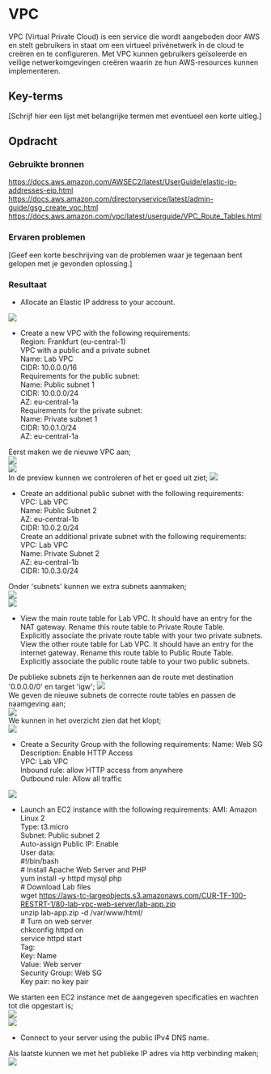 # VPC
VPC (Virtual Private Cloud) is een service die wordt aangeboden door AWS en stelt gebruikers in staat om een virtueel privénetwerk in de cloud te creëren en te configureren. Met VPC kunnen gebruikers geïsoleerde en veilige netwerkomgevingen creëren waarin ze hun AWS-resources kunnen implementeren.

## Key-terms
[Schrijf hier een lijst met belangrijke termen met eventueel een korte uitleg.]

## Opdracht
### Gebruikte bronnen
https://docs.aws.amazon.com/AWSEC2/latest/UserGuide/elastic-ip-addresses-eip.html  
https://docs.aws.amazon.com/directoryservice/latest/admin-guide/gsg_create_vpc.html  
https://docs.aws.amazon.com/vpc/latest/userguide/VPC_Route_Tables.html  

### Ervaren problemen
[Geef een korte beschrijving van de problemen waar je tegenaan bent gelopen met je gevonden oplossing.]

### Resultaat

- Allocate an Elastic IP address to your account.  

![](https://github.com/techgrounds/techgrounds-Mynamewastakenwastaken/blob/main/00_includes/04_AWS/10/Elastic_IP.png?raw=true)  

- Create a new VPC with the following requirements:  
Region: Frankfurt (eu-central-1)  
VPC with a public and a private subnet  
Name: Lab VPC  
CIDR: 10.0.0.0/16  
Requirements for the public subnet:  
Name: Public subnet 1  
CIDR: 10.0.0.0/24  
AZ: eu-central-1a  
Requirements for the private subnet:  
Name: Private subnet 1  
CIDR: 10.0.1.0/24  
AZ: eu-central-1a  

Eerst maken we de nieuwe VPC aan;  
![](https://github.com/techgrounds/techgrounds-Mynamewastakenwastaken/blob/main/00_includes/04_AWS/10/VPC_create1.png?raw=true)  
![](https://github.com/techgrounds/techgrounds-Mynamewastakenwastaken/blob/main/00_includes/04_AWS/10/VPC_create2.png?raw=true)  
In de preview kunnen we controleren of het er goed uit ziet;
![](https://github.com/techgrounds/techgrounds-Mynamewastakenwastaken/blob/main/00_includes/04_AWS/10/VPC_preview.png?raw=true)  

- Create an additional public subnet with the following requirements:  
VPC: Lab VPC  
Name: Public Subnet 2  
AZ: eu-central-1b  
CIDR: 10.0.2.0/24  
Create an additional private subnet with the following requirements:  
VPC: Lab VPC  
Name: Private Subnet 2  
AZ: eu-central-1b  
CIDR: 10.0.3.0/24  

Onder 'subnets' kunnen we extra subnets aanmaken;  
![](https://github.com/techgrounds/techgrounds-Mynamewastakenwastaken/blob/main/00_includes/04_AWS/10/VPC_extra_subs.png?raw=true)  
![](https://github.com/techgrounds/techgrounds-Mynamewastakenwastaken/blob/main/00_includes/04_AWS/10/Subnet_map.png?raw=true)  

- View the main route table for Lab VPC. It should have an entry for the NAT gateway. Rename this route table to Private Route Table.  
Explicitly associate the private route table with your two private subnets.  
View the other route table for Lab VPC. It should have an entry for the internet gateway. Rename this route table to Public Route Table.  
Explicitly associate the public route table to your two public subnets.  

De publieke subnets zijn te herkennen aan de route met destination '0.0.0.0/0' en target 'igw';
![]([..\00_includes\04_AWS\10\Subnet_route.png](https://github.com/techgrounds/techgrounds-Mynamewastakenwastaken/blob/main/00_includes/04_AWS/10/Subnet_route.png?raw=true))  
We geven de nieuwe subnets de correcte route tables en passen de naamgeving aan;  
![](https://github.com/techgrounds/techgrounds-Mynamewastakenwastaken/blob/main/00_includes/04_AWS/10/Subnet_route_edit.png?raw=true)  
We kunnen in het overzicht zien dat het klopt;  
![](https://github.com/techgrounds/techgrounds-Mynamewastakenwastaken/blob/main/00_includes/04_AWS/10/Subnet_map_final.png?raw=true)  

- Create a Security Group with the following requirements:
Name: Web SG  
Description: Enable HTTP Access  
VPC: Lab VPC  
Inbound rule: allow HTTP access from anywhere  
Outbound rule: Allow all traffic  

![](https://github.com/techgrounds/techgrounds-Mynamewastakenwastaken/blob/main/00_includes/04_AWS/10/Security_rules.png?raw=true)  

- Launch an EC2 instance with the following requirements:
AMI: Amazon Linux 2  
Type: t3.micro  
Subnet: Public subnet 2  
Auto-assign Public IP: Enable  
User data:  
\#!/bin/bash  
\# Install Apache Web Server and PHP  
yum install -y httpd mysql php  
\# Download Lab files  
wget https://aws-tc-largeobjects.s3.amazonaws.com/CUR-TF-100-RESTRT-1/80-lab-vpc-web-server/lab-app.zip  
unzip lab-app.zip -d /var/www/html/  
\# Turn on web server  
chkconfig httpd on  
service httpd start  
Tag:  
Key: Name  
Value: Web server  
Security Group: Web SG  
Key pair: no key pair  

We starten een EC2 instance met de aangegeven specificaties en wachten tot die opgestart is;  
![](https://github.com/techgrounds/techgrounds-Mynamewastakenwastaken/blob/main/00_includes/04_AWS/10/EC2_create.png?raw=true)  
![](https://github.com/techgrounds/techgrounds-Mynamewastakenwastaken/blob/main/00_includes/04_AWS/10/EC2_launch.png?raw=true)  

- Connect to your server using the public IPv4 DNS name.

Als laatste kunnen we met het publieke IP adres via http verbinding maken;
![](https://github.com/techgrounds/techgrounds-Mynamewastakenwastaken/blob/main/00_includes/04_AWS/10/EC2_connected.png?raw=true)  
